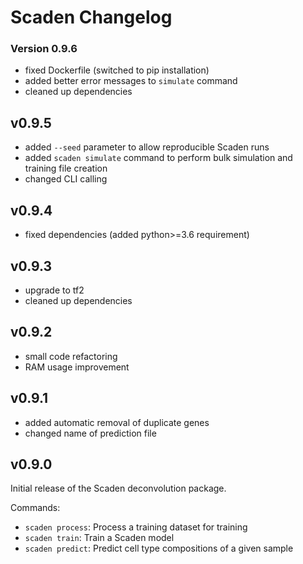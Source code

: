 # Scaden Changelog

### Version 0.9.6

+ fixed Dockerfile (switched to pip installation)
+ added better error messages to `simulate` command
+ cleaned up dependencies

## v0.9.5

* added `--seed` parameter to allow reproducible Scaden runs
* added `scaden simulate` command to perform bulk simulation and training file creation
* changed CLI calling

## v0.9.4

* fixed dependencies (added python>=3.6 requirement)

## v0.9.3

* upgrade to tf2
* cleaned up dependencies

## v0.9.2

* small code refactoring
* RAM usage improvement

## v0.9.1

* added automatic removal of duplicate genes
* changed name of prediction file

## v0.9.0   

Initial release of the Scaden deconvolution package.

Commands:

* `scaden process`: Process a training dataset for training
* `scaden train`: Train a Scaden model
* `scaden predict`: Predict cell type compositions of a given sample